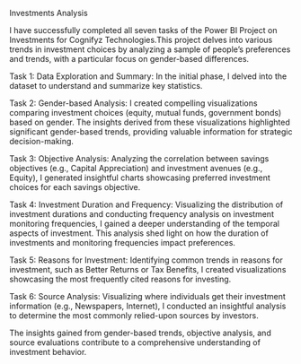 Investments Analysis

I have successfully completed all seven tasks of the Power BI Project on Investments for Cognifyz Technologies.This project delves into various trends in investment choices by analyzing a sample of people’s preferences and trends, with a particular focus on gender-based differences.

Task 1: Data Exploration and Summary: In the initial phase, I delved into the dataset to understand and summarize key statistics.

Task 2: Gender-based Analysis: I created compelling visualizations comparing investment choices (equity, mutual funds, government bonds) based on gender. The insights derived from these visualizations highlighted significant gender-based trends, providing valuable information for strategic decision-making.

Task 3: Objective Analysis: Analyzing the correlation between savings objectives (e.g., Capital Appreciation) and investment avenues (e.g., Equity), I generated insightful charts showcasing preferred investment choices for each savings objective.

Task 4: Investment Duration and Frequency: Visualizing the distribution of investment durations and conducting frequency analysis on investment monitoring frequencies, I gained a deeper understanding of the temporal aspects of investment. This analysis shed light on how the duration of investments and monitoring frequencies impact preferences.

Task 5: Reasons for Investment: Identifying common trends in reasons for investment, such as Better Returns or Tax Benefits, I created visualizations showcasing the most frequently cited reasons for investing.

Task 6: Source Analysis: Visualizing where individuals get their investment information (e.g., Newspapers, Internet), I conducted an insightful analysis to determine the most commonly relied-upon sources by investors.

 The insights gained from gender-based trends, objective analysis, and source evaluations contribute to a comprehensive understanding of investment behavior.
